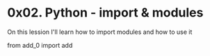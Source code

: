 # 0x02. Python - import & modules
On this lession I'll learn how to import modules and how to use it

from add_0 import add
